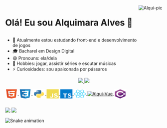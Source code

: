 <img align="right" alt="Alqui-pic" height="150"  src="https://user-images.githubusercontent.com/30248962/172719190-c4503d4f-9a40-4e60-8b39-0beb5d3ac84b.png">
<h1> Olá! Eu sou Alquimara Alves 👋</h1>
 
##
- 🌱 Atualmente estou estudando front-end e desenvolvimento de jogos
- 🎓 Bacharel em Design Digital
- 😄 Pronouns: ela/dela
- 🔎 Hobbies: jogar, assistir séries e escutar músicas
- ⚡ Curiosidades: sou apaixonada por pássaros





<div align="center">
  <a href="https://github.com/alquimara">
  <img height="180em" src="https://github-readme-stats.vercel.app/api?username=alquimara&show_icons=true&theme=dracula&include_all_commits=true&count_private=true"/>
  <img height="180em" src="https://github-readme-stats.vercel.app/api/top-langs/?username=alquimara&layout=compact&langs_count=7&theme=dracula"/>
</div>
<div style="display: inline_block"><br>
 
  <img align="center" alt="Alqui-HTML" height="30" width="40" src="https://raw.githubusercontent.com/devicons/devicon/master/icons/html5/html5-original.svg">
  <img align="center" alt="Alqui-CSS" height="30" width="40" src="https://raw.githubusercontent.com/devicons/devicon/master/icons/css3/css3-original.svg">
  <img align="center" alt="Alqui-Python" height="30" width="40" src="https://raw.githubusercontent.com/devicons/devicon/master/icons/python/python-original.svg">
   <img align="center" alt="Alqui-Js" height="30" width="40" src="https://raw.githubusercontent.com/devicons/devicon/master/icons/javascript/javascript-plain.svg">
  <img align="center" alt="Alqui-Ts" height="30" width="40" src="https://raw.githubusercontent.com/devicons/devicon/master/icons/typescript/typescript-plain.svg">
  <img align="center" alt="Alqui-React" height="30" width="40" src="https://raw.githubusercontent.com/devicons/devicon/master/icons/react/react-original.svg">
  <img align="center" alt="Alqui-Vue" height="30" width="40" src="https://cdn.jsdelivr.net/gh/devicons/devicon/icons/vuejs/vuejs-original.svg">
  <img align="center" alt="Alqui-Csharp" height="30" width="40" src="https://raw.githubusercontent.com/devicons/devicon/master/icons/csharp/csharp-original.svg">
 


</div>
  
  ##
  
  <div> 
   <a href="https://www.linkedin.com/in/alquimara/" target="_blank"><img src="https://img.shields.io/badge/-LinkedIn-%230077B5?style=for-the-badge&logo=linkedin&logoColor=white" target="_blank"></a>
   <a href = "mailto:alquimara.a.braz@gmail.com"><img src="https://img.shields.io/badge/-Gmail-%23333?style=for-the-badge&logo=gmail&logoColor=white" target="_blank"></a>
  </div>
  
  ![Snake animation](https://github.com/alquimara/alquimara/blob/output/github-contribution-grid-snake.svg)
